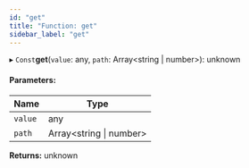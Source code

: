 ```yaml
---
id: "get"
title: "Function: get"
sidebar_label: "get"
---
```


▸ `Const`**get**(`value`: any, `path`: Array&#60;string \| number>): unknown

#### Parameters:

Name | Type |
------ | ------ |
`value` | any |
`path` | Array&#60;string \| number> |

**Returns:** unknown
